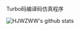 Turbo码编译码仿真程序

![HJWZWW's github stats](https://github-readme-stats.vercel.app/api?username=HJWZWW&show_icons=true&title_color=0bf&icon_color=79ff97&text_color=9f9f9f&bg_color=151515)
